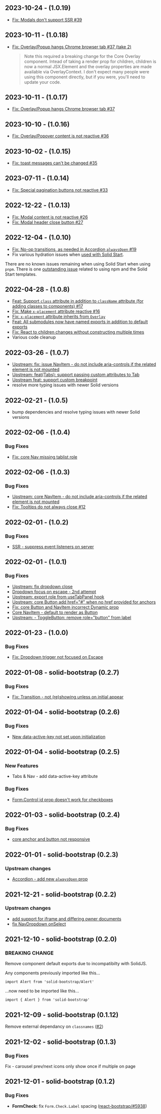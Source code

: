 ## 2023-10-24 - (1.0.19)

- [Fix: Modals don't support SSR #39](https://github.com/solid-libs/solid-bootstrap/issues/39)

## 2023-10-11 - (1.0.18)

- [Fix: Overlay/Popup hangs Chrome browser tab #37 (take 2)](https://github.com/solid-libs/solid-bootstrap/issues/37)

  > Note this required a breaking change for the Core Overlay component. Intead of taking a render prop for children, children is now a normal JSX.Element and the overlay properties are made available via OverlayContext. I don't expect many people were using this component directly, but if you were, you'll need to update your code.

## 2023-10-11 - (1.0.17)

- [Fix: Overlay/Popup hangs Chrome browser tab #37](https://github.com/solid-libs/solid-bootstrap/issues/37)

## 2023-10-10 - (1.0.16)

- [Fix: Overlay/Popover content is not reactive #36](https://github.com/solid-libs/solid-bootstrap/issues/36)

## 2023-10-02 - (1.0.15)

- [Fix: toast messages can't be changed #35](https://github.com/solid-libs/solid-bootstrap/issues/35)

## 2023-07-11 - (1.0.14)

- [Fix: Special pagination buttons not reactive #33](https://github.com/solid-libs/solid-bootstrap/issues/33)

## 2022-12-22 - (1.0.13)

- [Fix: Modal content is not reactive #26](https://github.com/solid-libs/solid-bootstrap/issues/26)
- [Fix: Modal header close button #27](https://github.com/solid-libs/solid-bootstrap/issues/27)

## 2022-12-04 - (1.0.10)

- [Fix: No-op transitions, as needed in Accordion `alwaysOpen` #19](https://github.com/solid-libs/solid-bootstrap/commit/e606ab2e5f067ed9f79e95d59359368d327af5c6)
- Fix various hydration issues when [used with Solid Start](https://start.solidjs.com/getting-started/what-is-solidstart).

There are no known issues remaining when using Solid Start when using `pnpm`. There is one [outstanding issue](https://github.com/solid-libs/solid-bootstrap/issues/25) related to using npm and the Solid Start templates.

## 2022-04-28 - (1.0.8)

- [Feat: Support `class` attribute in addition to `className` attribute (for adding classes to components) #17](https://github.com/solid-libs/solid-bootstrap/commit/7d4055ce0bd09cc9794aa743a90a4c3d025c9639)
- [Fix: Make `x-placement` attribute reactive #16](https://github.com/solid-libs/solid-bootstrap/commit/5e10673a430fda8bfb11274b210e3d822d51d022)
- [Fix: `x-placement` attribute inherits from `Overlay`](https://github.com/solid-libs/solid-bootstrap/commit/63f3a3e8853e8fe7aabee7e1e7592d4e7303e217)
- [Feat: All submodules now have named exports in addition to default exports](https://github.com/solid-libs/solid-bootstrap/commit/11518f5a9b6ac927e2fcc091ea11d77be82b7f75)
- [Fix: React to children changes without constructing multiple times](https://github.com/solid-libs/solid-bootstrap/commit/e81432380d131859f28471f5447955a4b6c2d142)
- Various code cleanup

## 2022-03-26 - (1.0.7)

- [Upstream: fix: issue NavItem - do not include aria-controls if the related element is not mounted](https://github.com/react-restart/ui/commit/a81ec97dd32ade77217840a3a0f0d357959fe72f)
- [Upstream: feat(Tabs): support passing custom attributes to Tab](https://github.com/react-bootstrap/react-bootstrap/commit/6afa734cf29027cda36e188181762dca88fc48d)
- [Upstream feat: support custom breakpoint](https://github.com/react-bootstrap/react-bootstrap/commit/0910a21b7d35eb859ca9e160c4492ef41a33810e)
- resolve more typing issues with newer Solid versions

## 2022-02-21 - (1.0.5)

- bump dependencies and resolve typing issues with newer Solid versions

## 2022-02-06 - (1.0.4)

### Bug Fixes

- [Fix: core Nav missing tablist role](https://github.com/solid-libs/solid-bootstrap/commit/46f82e9dfc8968895459a3ba5140b673a1cd1c93)

## 2022-02-06 - (1.0.3)

### Bug Fixes

- [Upstream: core NavItem - do not include aria-controls if the related element is not mounted](https://github.com/solid-libs/solid-bootstrap/commit/10c789852676a779c56a0ac3d32a05d155c4ad92)
- [Fix: Tooltips do not always close #12](https://github.com/solid-libs/solid-bootstrap/commit/fa46cf68cde62a1b2a2913820d1150c9624bb0e6)

## 2022-02-01 - (1.0.2)

### Bug Fixes

- [SSR - suppress event listeners on server](https://github.com/solid-libs/solid-bootstrap/commit/49f2df94a0dfac7b401f2804caa0d9f12a87e87f)

## 2022-02-01 - (1.0.1)

### Bug Fixes

- [Upstream: fix dropdown close](https://github.com/solid-libs/solid-bootstrap/commit/e3b8393c153d0ea1dd1df1d05f2c42353fe0d2b3)
- [Dropdown focus on escape - 2nd attempt](https://github.com/solid-libs/solid-bootstrap/commit/852b7320b7b76593a101ec8928a4cd77de6703f9)
- [Upstream: export role from useTabPanel hook](https://github.com/solid-libs/solid-bootstrap/commit/b092a6bb9dec0206aca4d00408c4ff9bc1ddc1bf)
- [Upstream: core Button add href="#" when no href provided for anchors](https://github.com/solid-libs/solid-bootstrap/commit/6f3ba80fbcc354e2cc6f6b9997a583be4dcddc81)
- [Fix: core Button and NavItem incorrect Dynamic prop](https://github.com/solid-libs/solid-bootstrap/commit/6aa1cc04cfe700b73942c343c6fe29898a818d94)
- [Core NavItem - default to render as Button](https://github.com/solid-libs/solid-bootstrap/commit/ff7758b37cc91e641116dd9f21a12a9190a2b964)
- [Upstream: - ToggleButton: remove role="button" from label](https://github.com/solid-libs/solid-bootstrap/commit/dbe5a7df64a8fdb0e1ab351aeaeb25e8ef24e351)

## 2022-01-23 - (1.0.0)

### Bug Fixes

- [Fix: Dropdown trigger not focused on Escape](https://github.com/solid-libs/solid-bootstrap/commit/13e35001731261d68cd95291fcd3f04dbe85c8e1)

## 2022-01-08 - solid-bootstrap (0.2.7)

### Bug Fixes

- [Fix: Transition - not (re)showing unless on initial appear](https://github.com/solid-libs/solid-bootstrap/commit/15be5b1e493dc2005e48cbc3e7fc570b5d2f29a7)

## 2022-01-04 - solid-bootstrap (0.2.6)

### Bug Fixes

- [New data-active-key not set upon initialization](https://github.com/solid-libs/solid-bootstrap/issues/7)

## 2022-01-04 - solid-bootstrap (0.2.5)

### New Features

- Tabs & Nav - add data-active-key attribute

### Bug Fixes

- [Form.Control id prop doesn't work for checkboxes](https://github.com/solid-libs/solid-bootstrap/issues/6)

## 2022-01-03 - solid-bootstrap (0.2.4)

### Bug Fixes

- [core anchor and button not responsive](https://github.com/solid-libs/solid-bootstrap/issues/5)

## 2022-01-01 - solid-bootstrap (0.2.3)

### Upstream changes

- [Accordion - add new `alwaysOpen` prop](https://github.com/react-bootstrap/react-bootstrap/pull/6091)

## 2021-12-21 - solid-bootstrap (0.2.2)

### Upstream changes

- [add support for iframe and differing owner documents](https://github.com/react-restart/ui/pull/38)
- [fix NavDropdown onSelect](https://github.com/react-bootstrap/react-bootstrap/pull/6151)

## 2021-12-10 - solid-bootstrap (0.2.0)

### BREAKING CHANGE

Remove component default exports due to incompatibilty with SolidJS.

Any components previously imported like this...

```
import Alert from 'solid-bootstrap/Alert'
```

...now need to be imported like this...

```
import { Alert } from 'solid-bootstrap'
```

## 2021-12-09 - solid-bootstrap (0.1.12)

Remove external dependancy on `classnames` ([#2](https://github.com/solid-libs/solid-bootstrap/issues/2))

## 2021-12-02 - solid-bootstrap (0.1.3)

### Bug Fixes

Fix - carousel prev/next icons only show once if multiple on page

## 2021-12-01 - solid-bootstrap (0.1.2)

### Bug Fixes

- **FormCheck:** fix `Form.Check.Label` spacing ([react-bootstrap/#5938](https://github.com/react-bootstrap/react-bootstrap/issues/5938))
